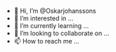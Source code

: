 - 👋 Hi, I’m @Oskarjohanssons
- 👀 I’m interested in ...
- 🌱 I’m currently learning ...
- 💞️ I’m looking to collaborate on ...
- 📫 How to reach me ...

<!---
Oskarjohanssons/Oskarjohanssons is a ✨ special ✨ repository because its `README.md` (this file) appears on your GitHub profile.
You can click the Preview link to take a look at your changes.
--->
